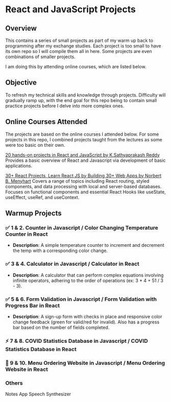 # React and JavaScript Projects

## Overview
This contains a series of small projects as part of my warm up back to programming after my exchange studies. 
Each project is too small to have its own repo so I will compile them all in here. 
Some projects are even combinations of smaller projects. 

I am doing this by attending online courses, which are listed below.

## Objective
To refresh my technical skills and knowledge through projects. Difficulty will gradually ramp up, with the end goal for this repo being to contain small practice projects before I delve into more complex ones.

## Online Courses Attended
The projects are based on the online courses I attended below. For some projects in this repo, I combined projects taught from the lectures as some were too basic on their own.

[20 hands-on projects in React and JavaScript by K.Sathyaprakash Reddy](https://www.udemy.com/course/build-20-hands-on-projects-in-react-and-javascript) Provides a basic overview of React and Javascript via development of basic applications.

[30+ React Projects, Learn React JS by Building 30+ Web Apps by Norbert B. Menyhart](https://www.udemy.com/course/30-react-projects-learn-react-js-by-building-30-web-apps) Covers a range of topics including React routing, styled components, and data processing with local and server-based databases. Focuses on functional components and essential React Hooks like useState, useEffect, useRef, and useContext. 

## Warmup Projects
### ✅ 1 & 2. Counter in Javascript / Color Changing Temperature Counter in React
- **Description**: A simple temperature counter to increment and decrement the temp with a corresponding color change.

### ✅ 3 & 4. Calculator in Javascript / Calculator in React
- **Description**: A calculator that can perform complex equations involving infinite operators, adhering to the order of operations (ex: 3 * 4 + 51 / 3 - 3).

### ✅ 5 & 6. Form Validation in Javascript / Form Validation with Progress Bar in React
- **Description**: A sign-up form with checks in place and responsive color change feedback (green for valid/red for invalid). Also has a progress bar based on the number of fields completed. 

### ⚡ 7 & 8. COVID Statistics Database in Javascript / COVID Statistics Database in React

### 🔴 9 & 10. Menu Ordering Website in Javascript / Menu Ordering Website in React

### Others
Notes App
Speech Synthesizer